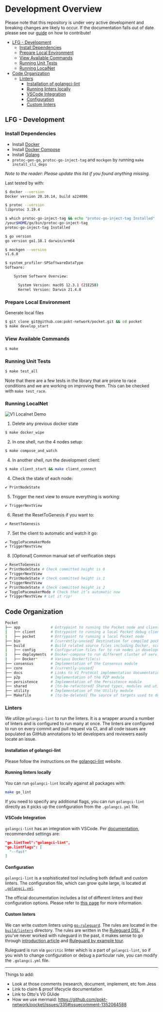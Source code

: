 # Development Overview <!-- omit in toc -->

Please note that this repository is under very active development and breaking changes are likely to occur. If the documentation falls out of date please see our [guide](./../contributing/README.md) on how to contribute!

- [LFG - Development](#lfg---development)
  - [Install Dependencies](#install-dependencies)
  - [Prepare Local Environment](#prepare-local-environment)
  - [View Available Commands](#view-available-commands)
  - [Running Unit Tests](#running-unit-tests)
  - [Running LocalNet](#running-localnet)
- [Code Organization](#code-organization)
  - [Linters](#linters)
    - [Installation of golangci-lint](#installation-of-golangci-lint)
    - [Running linters locally](#running-linters-locally)
    - [VSCode Integration](#vscode-integration)
    - [Configuration](#configuration)
    - [Custom linters](#custom-linters)

## LFG - Development

### Install Dependencies

- Install [Docker](https://docs.docker.com/get-docker/)
- Install [Docker Compose](https://docs.docker.com/compose/install/)
- Install [Golang](https://go.dev/doc/install)
- `protoc-gen-go`, `protoc-go-inject-tag` and `mockgen` by running `make install_cli_deps`

_Note to the reader: Please update this list if you found anything missing._

Last tested by with:

```bash
$ docker --version
Docker version 20.10.14, build a224086

$ protoc --version
libprotoc 3.19.4

$ which protoc-go-inject-tag && echo "protoc-go-inject-tag Installed"
/your$HOME/go/bin/protoc-go-inject-tag
protoc-go-inject-tag Installed

$ go version
go version go1.18.1 darwin/arm64

$ mockgen --version
v1.6.0

$ system_profiler SPSoftwareDataType
Software:

    System Software Overview:

      System Version: macOS 12.3.1 (21E258)
      Kernel Version: Darwin 21.4.0
```

### Prepare Local Environment

Generate local files

```bash
$ git clone git@github.com:pokt-network/pocket.git && cd pocket
$ make develop_start
```

### View Available Commands

```bash
$ make
```

### Running Unit Tests

```bash
$ make test_all
```

Note that there are a few tests in the library that are prone to race conditions and we are working on improving them. This can be checked with `make test_race`.

### Running LocalNet

![V1 Localnet Demo](./v1_localnet.gif)

1. Delete any previous docker state

```bash
$ make docker_wipe
```

2. In one shell, run the 4 nodes setup:

```bash
$ make compose_and_watch
```

4. In another shell, run the development client:

```bash
$ make client_start && make client_connect
```

4. Check the state of each node:

```bash
✔ PrintNodeState
```

5. Trigger the next view to ensure everything is working:

```bash
✔ TriggerNextView
```

6. Reset the ResetToGenesis if you want to:

```bash
✔ ResetToGenesis
```

7. Set the client to automatic and watch it go:

```bash
✔ TogglePacemakerMode
✔ TriggerNextView
```

8. [Optional] Common manual set of verification steps

```bash
✔ ResetToGenesis
✔ PrintNodeState # Check committed height is 0
✔ TriggerNextView
✔ PrintNodeState # Check committed height is 1
✔ TriggerNextView
✔ PrintNodeState # Check committed height is 2
✔ TogglePacemakerMode # Check that it’s automatic now
✔ TriggerNextView # Let it rip!
```

## Code Organization

```bash
Pocket
├── app              # Entrypoint to running the Pocket node and clients
|   ├── client       # Entrypoint to running a local Pocket debug client
|   ├── pocket       # Entrypoint to running a local Pocket node
├── bin              # [currently-unused] Destination for compiled pocket binaries
├── build            # Build related source files including Docker, scripts, etc
|   ├── config       # Configuration files for to run nodes in development
|   ├── deployments  # Docker-compose to run different cluster of services for development
|   ├── Docker*      # Various Dockerfile(s)
├── consensus        # Implementation of the Consensus module
├── core             # [currently-unused]
├── docs             # Links to V1 Protocol implementation documentation (excluding the protocol specification)
├── p2p              # Implementation of the P2P module
├── persistence      # Implementation of the Persistence module
├── shared           # [to-be-refactored] Shared types, modules and utils
├── utility          # Implementation of the Utility module
├── Makefile         # [to-be-deleted] The source of targets used to develop, build and test
```

### Linters

We utilize `golangci-lint` to run the linters. It is a wrapper around a number of linters and is configured to run many at once. The linters are configured to run on every commit and pull request via CI, and all code issues are populated as GitHub annotations to let developers and reviewers easily locate an issue.

#### Installation of golangci-lint

Please follow the instructions on the [golangci-lint](https://golangci-lint.run/usage/install/#local-installation) website.

#### Running linters locally

You can run `golangci-lint` locally against all packages with:

```bash
make go_lint
```

If you need to specify any additional flags, you can run `golangci-lint` directly as it picks up the configuration from the `.golangci.yml` file.

#### VSCode Integration

`golangci-lint` has an integration with VSCode. Per [documentation](https://golangci-lint.run/usage/integrations/), recommended settings are:

```json
"go.lintTool":"golangci-lint",
"go.lintFlags": [
  "--fast"
]
```

#### Configuration

`golangci-lint` is a sophisticated tool including both default and custom linters. The configuration file, which can grow quite large, is located at [`.golangci.yml`](../../.golangci.yml).

The official documentation includes a list of different linters and their configuration options. Please refer to [this page](https://golangci-lint.run/usage/linters/) for more information.

#### Custom linters

We can write custom linters using [`go-ruleguard`](https://go-ruleguard.github.io/). The rules are located in the [`build/linters`](../../build/linters) directory. The rules are written in the [Ruleguard DSL](https://github.com/quasilyte/go-ruleguard/blob/master/_docs/dsl.md), if you've never worked with ruleguard in the past, it makes sense to go through [introduction article](https://quasilyte.dev/blog/post/ruleguard/) and [Ruleguard by example tour](https://go-ruleguard.github.io/by-example/).

Ruleguard is run via `gocritic` linter which is a part of `golangci-lint`, so if you wish to change configuration or debug a particular rule, you can modify the `.golangci.yml` file.

---

Things to add:

- Look at those comments (research, document, implement, etc fom Jess
- Link to claim & proof lifecycle documentation
- Link to Otto's V0 GUide
- How we use mermaid: https://github.com/pokt-network/pocket/issues/335#issuecomment-1352064588
